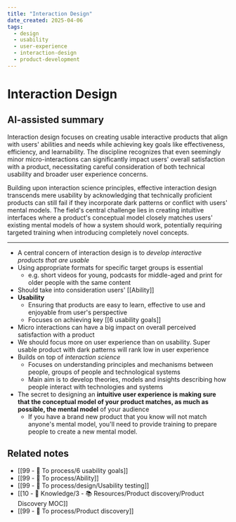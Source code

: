 ```yaml
---
title: "Interaction Design"
date_created: 2025-04-06
tags:
  - design
  - usability
  - user-experience
  - interaction-design
  - product-development
---
```


# Interaction Design

## AI-assisted summary
Interaction design focuses on creating usable interactive products that align with users' abilities and needs while achieving key goals like effectiveness, efficiency, and learnability. The discipline recognizes that even seemingly minor micro-interactions can significantly impact users' overall satisfaction with a product, necessitating careful consideration of both technical usability and broader user experience concerns.

Building upon interaction science principles, effective interaction design transcends mere usability by acknowledging that technically proficient products can still fail if they incorporate dark patterns or conflict with users' mental models. The field's central challenge lies in creating intuitive interfaces where a product's conceptual model closely matches users' existing mental models of how a system should work, potentially requiring targeted training when introducing completely novel concepts.

---

- A central concern of interaction design is to _develop interactive products that are usable_
- Using appropriate formats for specific target groups is essential
	- e.g. short videos for young, podcasts for middle-aged and print for older people with the same content
- Should take into consideration users' [[Ability]]
- **Usability**
	- Ensuring that products are easy to learn, effective to use and enjoyable from user's perspective
	- Focuses on achieving key [[6 usability goals]]
- Micro interactions can have a big impact on overall perceived satisfaction with a product
- We should focus more on user experience than on usability. Super usable product with dark patterns will rank low in user experience
- Builds on top of *interaction science*
	- Focuses on understanding principles and mechanisms between people, groups of people and technological systems
	- Main aim is to develop theories, models and insights describing how people interact with technologies and systems
- The secret to designing an **intuitive user experience is making sure that the conceptual model of your product matches, as much as possible, the mental model** of your audience
	- If you have a brand new product that you know will not match anyone's mental model, you'll need to provide training to prepare people to create a new mental model.

## Related notes
- [[99 - 📄 To process/6 usability goals]]
- [[99 - 📄 To process/Ability]]
- [[99 - 📄 To process/design/Usability testing]]
- [[10 - 🧠 Knowledge/3 - 📚 Resources/Product discovery/Product Discovery MOC]]
- [[99 - 📄 To process/Product discovery]]